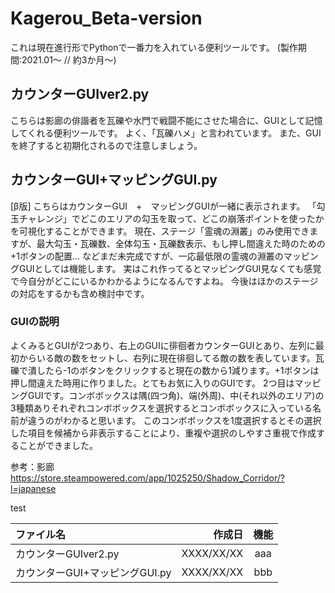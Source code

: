 # Kagerou_Beta-version
これは現在進行形でPythonで一番力を入れている便利ツールです。
(製作期間:2021.01～ // 約3か月～)

## カウンターGUIver2.py
こちらは影廊の俳諧者を瓦礫や水門で戦闘不能にさせた場合に、GUIとして記憶してくれる便利ツールです。
よく、「瓦礫ハメ」と言われています。
また、GUIを終了すると初期化されるので注意しましょう。

## カウンターGUI+マッピングGUI.py
[β版]
こちらはカウンターGUI　+　マッピングGUIが一緒に表示されます。
「勾玉チャレンジ」でどこのエリアの勾玉を取って、どこの崩落ポイントを使ったかを可視化することができます。
現在、ステージ「霊魂の淵叢」のみ使用できますが、最大勾玉・瓦礫数、全体勾玉・瓦礫数表示、もし押し間違えた時のための+1ボタンの配置...
などまだ未完成ですが、一応最低限の霊魂の淵叢のマッピングGUIとしては機能します。
実はこれ作ってるとマッピングGUI見なくても感覚で今自分がどこにいるかわかるようになるんですよね。
今後はほかのステージの対応をするかも含め検討中です。

### GUIの説明
よくみるとGUIが2つあり、右上のGUIに徘徊者カウンターGUIとあり、左列に最初からいる敵の数をセットし、右列に現在徘徊してる敵の数を表しています。瓦礫で潰したら-1のボタンをクリックすると現在の数から1減ります。+1ボタンは押し間違えた時用に作りました。とてもお気に入りのGUIです。
2つ目はマッピングGUIです。コンボボックスは隅(四つ角)、端(外周)、中(それ以外のエリア)の3種類ありそれぞれコンボボックスを選択するとコンボボックスに入っている名前が違うのがわかると思います。
このコンボボックスを1度選択するとその選択した項目を候補から非表示することにより、重複や選択のしやすさ重視で作成することができました。

参考：影廊
https://store.steampowered.com/app/1025250/Shadow_Corridor/?l=japanese

test

| ファイル名 | 作成日 | 機能 |
|:-----------|------------:|:------------:|
| カウンターGUIver2.py        | XXXX/XX/XX        | aaa         |
| カウンターGUI+マッピングGUI.py      | XXXX/XX/XX      | bbb       |
